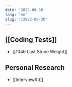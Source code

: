 ```yaml
---
date: '2022-08-30'
lang: 'en'
slug: '/2022-08-30'
---
```


## [[Coding Tests]]

- [[1046 Last Stone Weight]]

## Personal Research

- [[InterviewKit]]
